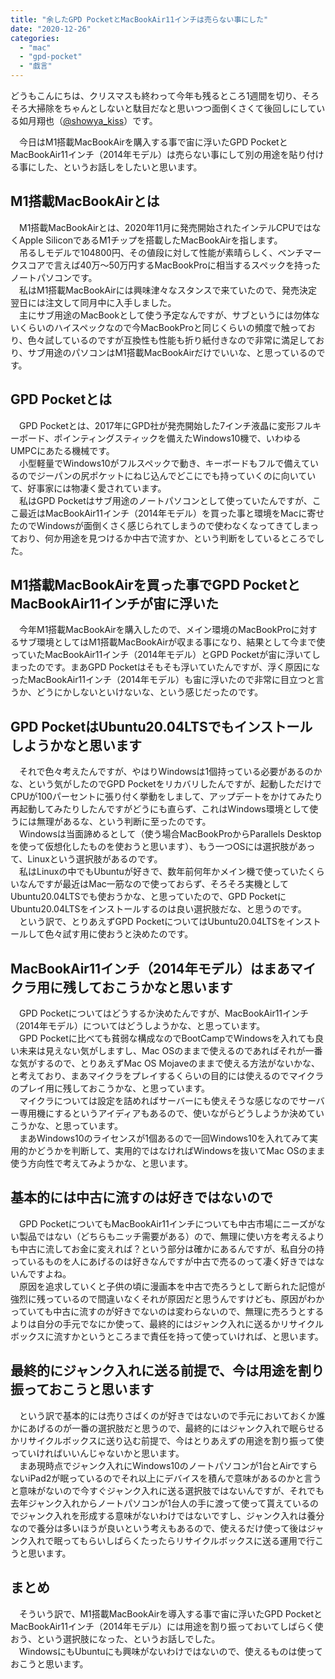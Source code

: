 ```yaml
---
title: "余したGPD PocketとMacBookAir11インチは売らない事にした"
date: "2020-12-26"
categories: 
  - "mac"
  - "gpd-pocket"
  - "戯言"
---
```


どうもこんにちは、クリスマスも終わって今年も残るところ1週間を切り、そろそろ大掃除をちゃんとしないと駄目だなと思いつつ面倒くさくて後回しにしている如月翔也（[@showya\_kiss](http://twitter.com/showya_kiss)）です。  
  
　今日はM1搭載MacBookAirを購入する事で宙に浮いたGPD PocketとMacBookAir11インチ（2014年モデル）は売らない事にして別の用途を貼り付ける事にした、というお話しをしたいと思います。  

## M1搭載MacBookAirとは

　M1搭載MacBookAirとは、2020年11月に発売開始されたインテルCPUではなくApple SiliconであるM1チップを搭載したMacBookAirを指します。  
　吊るしモデルで104800円、その値段に対して性能が素晴らしく、ベンチマークスコアで言えば40万〜50万円するMacBookProに相当するスペックを持ったノートパソコンです。  
　私はM1搭載MacBookAirには興味津々なスタンスで来ていたので、発売決定翌日には注文して同月中に入手しました。  
　主にサブ用途のMacBookとして使う予定なんですが、サブというには勿体ないくらいのハイスペックなので今MacBookProと同じくらいの頻度で触っており、色々試しているのですが互換性も性能も折り紙付きなので非常に満足しており、サブ用途のパソコンはM1搭載MacBookAirだけでいいな、と思っているのです。  

## GPD Pocketとは

　GPD Pocketとは、2017年にGPD社が発売開始した7インチ液晶に変形フルキーボード、ポインティングスティックを備えたWindows10機で、いわゆるUMPCにあたる機械です。  
　小型軽量でWindows10がフルスペックで動き、キーボードもフルで備えているのでジーパンの尻ポケットにねじ込んでどこにでも持っていくのに向いていて、好事家には物凄く愛されています。  
　私はGPD Pocketはサブ用途のノートパソコンとして使っていたんですが、ここ最近はMacBookAir11インチ（2014年モデル）を買った事と環境をMacに寄せたのでWindowsが面倒くさく感じられてしまうので使わなくなってきてしまっており、何か用途を見つけるか中古で流すか、という判断をしているところでした。  

## M1搭載MacBookAirを買った事でGPD PocketとMacBookAir11インチが宙に浮いた

　今年M1搭載MacBookAirを購入したので、メイン環境のMacBookProに対するサブ環境としてはM1搭載MacBookAirが収まる事になり、結果として今まで使っていたMacBookAir11インチ（2014年モデル）とGPD Pocketが宙に浮いてしまったのです。まあGPD Pocketはそもそも浮いていたんですが、浮く原因になったMacBookAir11インチ（2014年モデル）も宙に浮いたので非常に目立つと言うか、どうにかしないといけないな、という感じだったのです。  

## GPD PocketはUbuntu20.04LTSでもインストールしようかなと思います

　それで色々考えたんですが、やはりWindowsは1個持っている必要があるのかな、という気がしたのでGPD Pocketをリカバリしたんですが、起動しただけでCPUが100パーセントに張り付く挙動をしまして、アップデートをかけてみたり再起動してみたりしたんですがどうにも直らず、これはWindows環境として使うには無理があるな、という判断に至ったのです。  
　Windowsは当面諦めるとして（使う場合MacBookProからParallels Desktopを使って仮想化したものを使おうと思います）、もう一つOSには選択肢があって、Linuxという選択肢があるのです。  
　私はLinuxの中でもUbuntuが好きで、数年前何年かメイン機で使っていたくらいなんですが最近はMac一筋なので使っておらず、そろそろ実機としてUbuntu20.04LTSでも使おうかな、と思っていたので、GPD PocketにUbuntu20.04LTSをインストールするのは良い選択肢だな、と思うのです。  
　という訳で、とりあえずGPD PocketについてはUbuntu20.04LTSをインストールして色々試す用に使おうと決めたのです。  

## MacBookAir11インチ（2014年モデル）はまあマイクラ用に残しておこうかなと思います

　GPD Pocketについてはどうするか決めたんですが、MacBookAir11インチ（2014年モデル）についてはどうしようかな、と思っています。  
　GPD Pocketに比べても貧弱な構成なのでBootCampでWindowsを入れても良い未来は見えない気がしますし、Mac OSのままで使えるのであればそれが一番な気がするので、とりあえずMac OS Mojaveのままで使える方法がないかな、と考えており、まあマイクラをプレイするくらいの目的には使えるのでマイクラのプレイ用に残しておこうかな、と思っています。  
　マイクラについては設定を詰めればサーバーにも使えそうな感じなのでサーバー専用機にするというアイディアもあるので、使いながらどうしようか決めていこうかな、と思っています。  
　まあWindows10のライセンスが1個あるので一回Windows10を入れてみて実用的かどうかを判断して、実用的ではなければWindowsを抜いてMac OSのまま使う方向性で考えてみようかな、と思います。  

## 基本的には中古に流すのは好きではないので

　GPD PocketについてもMacBookAir11インチについても中古市場にニーズがない製品ではない（どちらもニッチ需要がある）ので、無理に使い方を考えるよりも中古に流してお金に変えれば？という部分は確かにあるんですが、私自分の持っているものを人にあげるのは好きなんですが中古で売るのって凄く好きではないんですよね。  
　原因を追求していくと子供の頃に漫画本を中古で売ろうとして断られた記憶が強烈に残っているので間違いなくそれが原因だと思うんですけども、原因がわかっていても中古に流すのが好きでないのは変わらないので、無理に売ろうとするよりは自分の手元でなにか使って、最終的にはジャンク入れに送るかリサイクルボックスに流すかというところまで責任を持って使っていければ、と思います。  

## 最終的にジャンク入れに送る前提で、今は用途を割り振っておこうと思います

　という訳で基本的には売りさばくのが好きではないので手元においておくか誰かにあげるのが一番の選択肢だと思うので、最終的にはジャンク入れで眠らせるかリサイクルボックスに送り込む前提で、今はとりあえずの用途を割り振って使っていければいいんじゃないかと思います。  
　まあ現時点でジャンク入れにWindows10のノートパソコンが1台とAirですらないiPad2が眠っているのでそれ以上にデバイスを積んで意味があるのかと言うと意味がないので今すぐジャンク入れに送る選択肢ではないんですが、それでも去年ジャンク入れからノートパソコンが1台人の手に渡って使って貰えているのでジャンク入れを形成する意味がないわけではないですし、ジャンク入れは養分なので養分は多いほうが良いという考えもあるので、使えるだけ使って後はジャンク入れで眠ってもらいしばらくたったらリサイクルボックスに送る運用で行こうと思います。  

## まとめ

　そういう訳で、M1搭載MacBookAirを導入する事で宙に浮いたGPD PocketとMacBookAir11インチ（2014年モデル）には用途を割り振っておいてしばらく使おう、という選択肢になった、というお話しでした。  
　WindowsにもUbuntuにも興味がないわけではないので、使えるものは使っておこうと思います。
